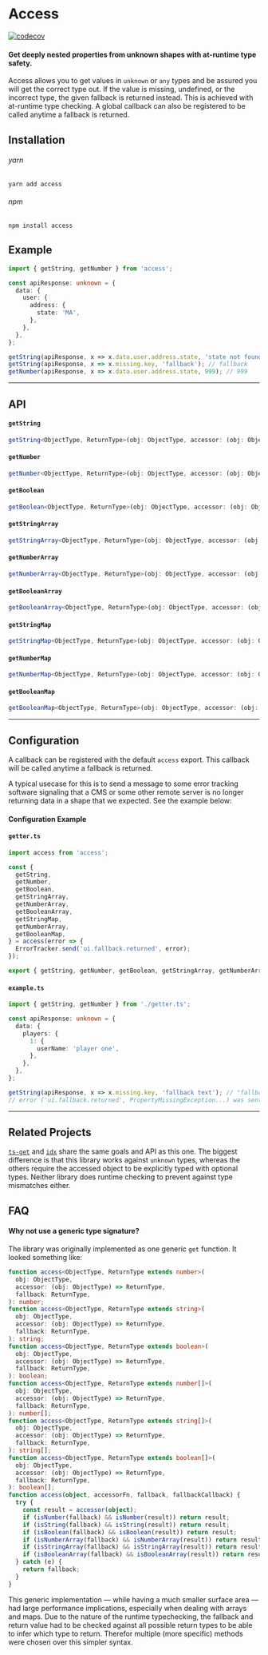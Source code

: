 # Access

[![codecov](https://codecov.io/gh/conordavidson/guarantee/branch/master/graph/badge.svg)](https://codecov.io/gh/conordavidson/guarantee)

#### Get deeply nested properties from unknown shapes with at-runtime type safety.

Access allows you to get values in `unknown` or `any` types and be assured you will get the correct type out. If the value is missing, undefined, or the incorrect type, the given fallback is returned instead. This is achieved with at-runtime type checking. A global callback can also be registered to be called anytime a fallback is returned.

## Installation

###### yarn

```
yarn add access
```

###### npm

```
npm install access
```

## Example

```ts
import { getString, getNumber } from 'access';

const apiResponse: unknown = {
  data: {
    user: {
      address: {
        state: 'MA',
      },
    },
  },
};

getString(apiResponse, x => x.data.user.address.state, 'state not found'); // "MA"
getString(apiResponse, x => x.missing.key, 'fallback'); // fallback
getNumber(apiResponse, x => x.data.user.address.state, 999); // 999
```

---

## API

#### `getString`

```ts
getString<ObjectType, ReturnType>(obj: ObjectType, accessor: (obj: ObjectType) => ReturnType), fallback: string, callback?: (e: Error) => void): string
```

#### `getNumber`

```ts
getNumber<ObjectType, ReturnType>(obj: ObjectType, accessor: (obj: ObjectType) => ReturnType, fallback: number, callback?: (e: Error) => void): number
```

#### `getBoolean`

```ts
getBoolean<ObjectType, ReturnType>(obj: ObjectType, accessor: (obj: ObjectType) => ReturnType, fallback: boolean, callback?: (e: Error) => void): boolean
```

#### `getStringArray`

```ts
getStringArray<ObjectType, ReturnType>(obj: ObjectType, accessor: (obj: ObjectType) => ReturnType, fallback: string[], callback?: (e: Error) => void): string[]
```

#### `getNumberArray`

```ts
getNumberArray<ObjectType, ReturnType>(obj: ObjectType, accessor: (obj: ObjectType) => ReturnType, fallback: number[], callback?: (e: Error) => void): number[]
```

#### `getBooleanArray`

```ts
getBooleanArray<ObjectType, ReturnType>(obj: ObjectType, accessor: (obj: ObjectType) => ReturnType, fallback: boolean[], callback?: (e: Error) => void): boolean[]
```

#### `getStringMap`

```ts
getStringMap<ObjectType, ReturnType>(obj: ObjectType, accessor: (obj: ObjectType) => ReturnType, fallback: { [key: string]: string }, callback?: (e: Error) => void): { [key: string]: string }
```

#### `getNumberMap`

```ts
getNumberMap<ObjectType, ReturnType>(obj: ObjectType, accessor: (obj: ObjectType) => ReturnType, fallback: { [key: string]: number }, callback?: (e: Error) => void): { [key: string]: number }
```

#### `getBooleanMap`

```ts
getBooleanMap<ObjectType, ReturnType>(obj: ObjectType, accessor: (obj: ObjectType) => ReturnType, fallback: { [key: string]: boolean }, callback?: (e: Error) => void): { [key: string]: boolean }
```

---

## Configuration

A callback can be registered with the default `access` export. This callback will be called anytime a fallback is returned.

A typical usecase for this is to send a message to some error tracking software signaling that a CMS or some other remote server is no longer returning data in a shape that we expected. See the example below:

#### Configuration Example

#### `getter.ts`

```ts
import access from 'access';

const {
  getString,
  getNumber,
  getBoolean,
  getStringArray,
  getNumberArray,
  getBooleanArray,
  getStringMap,
  getNumberArray,
  getBooleanMap,
} = access(error => {
  ErrorTracker.send('ui.fallback.returned', error);
});

export { getString, getNumber, getBoolean, getStringArray, getNumberArray, getBooleanArray, getStringMap, getNumberArray, getBooleanMap };
```

#### `example.ts`

```ts
import { getString, getNumber } from './getter.ts';

const apiResponse: unknown = {
  data: {
    players: {
      1: {
        userName: 'player one',
      },
    },
  },
};

getString(apiResponse, x => x.missing.key, 'fallback text'); // "fallback text"
// error ('ui.fallback.returned', PropertyMissingException...) was sent to ErrorTracker
```

---

## Related Projects

[`ts-get`](https://github.com/RIP21/ts-get) and [`idx`](https://github.com/facebookincubator/idx) share the same goals and API as this one. The biggest difference is that this library works against `unknown` types, whereas the others require the accessed object to be explicitly typed with optional types. Neither library does runtime checking to prevent against type mismatches either.

## FAQ

#### Why not use a generic type signature?

The library was originally implemented as one generic `get` function. It looked something like:

```ts
function access<ObjectType, ReturnType extends number>(
  obj: ObjectType,
  accessor: (obj: ObjectType) => ReturnType,
  fallback: ReturnType,
): number;
function access<ObjectType, ReturnType extends string>(
  obj: ObjectType,
  accessor: (obj: ObjectType) => ReturnType,
  fallback: ReturnType,
): string;
function access<ObjectType, ReturnType extends boolean>(
  obj: ObjectType,
  accessor: (obj: ObjectType) => ReturnType,
  fallback: ReturnType,
): boolean;
function access<ObjectType, ReturnType extends number[]>(
  obj: ObjectType,
  accessor: (obj: ObjectType) => ReturnType,
  fallback: ReturnType,
): number[];
function access<ObjectType, ReturnType extends string[]>(
  obj: ObjectType,
  accessor: (obj: ObjectType) => ReturnType,
  fallback: ReturnType,
): string[];
function access<ObjectType, ReturnType extends boolean[]>(
  obj: ObjectType,
  accessor: (obj: ObjectType) => ReturnType,
  fallback: ReturnType,
): boolean[];
function access(object, accessorFn, fallback, fallbackCallback) {
  try {
    const result = accessor(object);
    if (isNumber(fallback) && isNumber(result)) return result;
    if (isString(fallback) && isString(result)) return result;
    if (isBoolean(fallback) && isBoolean(result)) return result;
    if (isNumberArray(fallback) && isNumberArray(result)) return result;
    if (isStringArray(fallback) && isStringArray(result)) return result;
    if (isBooleanArray(fallback) && isBooleanArray(result)) return result;
  } catch (e) {
    return fallback;
  }
}
```

This generic implementation — while having a much smaller surface area — had large performance implications, especially when dealing with arrays and maps. Due to the nature of the runtime typechecking, the fallback and return value had to be checked against all possible return types to be able to infer which type to return. Therefor multiple (more specific) methods were chosen over this simpler syntax.
